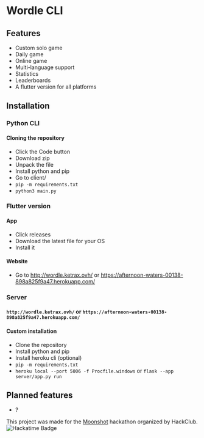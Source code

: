 # Wordle CLI
## Features
- Custom solo game
- Daily game
- Online game
- Multi-language support
- Statistics
- Leaderboards
- A flutter version for all platforms

## Installation
### Python CLI
#### Cloning the repository
- Click the Code button
- Download zip
- Unpack the file
- Install python and pip
- Go to client/
- `pip -m requirements.txt`
- `python3 main.py`
### Flutter version
#### App
- Click releases
- Download the latest file for your OS
- Install it
#### Website
- Go to http://wordle.ketrax.ovh/ or https://afternoon-waters-00138-898a825f9a47.herokuapp.com/
### Server
#### `http://wordle.ketrax.ovh/` or `https://afternoon-waters-00138-898a825f9a47.herokuapp.com/`
#### Custom installation
- Clone the repository
- Install python and pip
- Install heroku cli (optional)
- `pip -m requirements.txt`
- `heroku local --port 5006 -f Procfile.windows` or `flask --app server/app.py run`
## Planned features
- ?

This project was made for the [Moonshot](https://moonshot.hack.club/1016) hackathon organized by HackClub.
![Hackatime Badge](https://hackatime-badge.hackclub.com/U08RQEP53HA/wordle-cli)